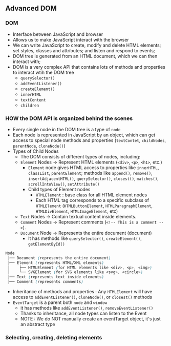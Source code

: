 ## Advanced DOM

### DOM

- Interface between JavaScript and browser
- Allows us to make JavaScript interact with the browser
- We can write JavaScript to create, modify and delete HTML elements; set styles, classes and attributes; and listen and respond to events;
- DOM tree is generated from an HTML document, which we can then interact with;
- DOM is a very complex API that contains lots of methods and properties to interact wtih the DOM tree
  - `querySelector()`
  - `addEventListener()`
  - `createElement()`
  - `innerHTML`
  - `textContent`
  - `children`

### HOW the DOM API is organized behind the scenes

- Every single node in the DOM tree is a type of `node`
- Each node is represented in JavaScript by an object, which can get access to special node methods and properties (`textContet`, `childNodes`, `parentNode`, `cloneNode()`)
- Types of Child Nodes
  - The DOM consists of different types of nodes, including:
  - `Element` Nodes → Represent HTML elements (`<div>`, `<p>`, `<h1>`, etc.)
    - `Element` node gives HTML access to properties like `innerHTML`, `classList`, `parentElement`; methods like `append()`, `remove()`, `insertAdjacentHTML()`, `querySelector()`, `closest()`, `matches()`, `scrollIntoView()`, `setAttribute()`
    - Child types of Element nodes
      - `HTMLElement` : base class for all HTML element nodes
      - Each HTML tag corresponds to a specific subclass of `HTMLElement` (`HTMLButtonElement`, `HTMLParagraphElement`, `HTMLDivElement`, `HTMLImageElement`, etc)
  - `Text` Nodes → Contain textual content inside elements.
  - `Comment` Nodes → Represent comments (`<!-- This is a comment -->`).
  - `Document` Node → Represents the entire document (document)
    - It has methods like `querySelector()`, `createElement()`, `getElementById()`

```scss
Node
 ├── Document (represents the entire document)
 ├── Element (represents HTML/XML elements)
 │    ├── HTMLElement (for HTML elements like <div>, <p>, <img>)
 │    └── SVGElement (for SVG elements like <svg>, <circle>)
 ├── Text (represents text inside elements)
 ├── Comment (represents comments)

```

- Inheritance of methods and properties : Any `HTMLElement` will have access to `addEventListener()`, `cloneNode()`, or `closest()` methods
- `EventTarget` is a parent both `node` and `window`
  - it has methods like `addEventListener()`, `removeEventListener()`
  - Thanks to inheritance, all node types can listen to the Event
  - NOTE : We do NOT manually create an eventTarget object, it's just an abstract type

### Selecting, creating, deleting elements

